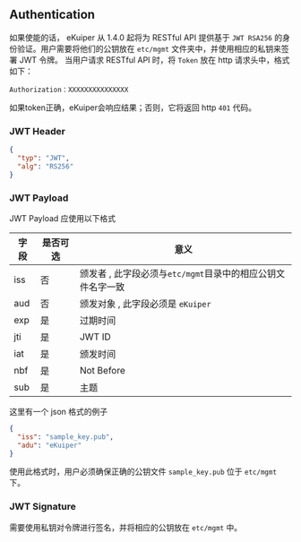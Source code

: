 ## Authentication

如果使能的话， eKuiper 从 1.4.0 起将为 RESTful API 提供基于 ``JWT RSA256`` 的身份验证。用户需要将他们的公钥放在 ``etc/mgmt`` 文件夹中，并使用相应的私钥来签署 JWT 令牌。
当用户请求 RESTful API 时，将 ``Token`` 放在 http 请求头中，格式如下：
```
Authorization：XXXXXXXXXXXXXXX
```
如果token正确，eKuiper会响应结果；否则，它将返回 http ``401`` 代码。


### JWT Header

```json
{
  "typ": "JWT",
  "alg": "RS256"
}
```


### JWT Payload
JWT Payload 应使用以下格式

|  字段   | 是否可选 |  意义  |
|  ----  | ----  | ----  |
| iss  | 否| 颁发者 ,  此字段必须与``etc/mgmt``目录中的相应公钥文件名字一致|
| aud  | 否 |颁发对象 , 此字段必须是 ``eKuiper`` |
| exp  | 是 |过期时间 |
| jti  | 是 |JWT ID |
| iat  | 是 |颁发时间 |
| nbf  | 是 |Not Before |
| sub  | 是 |主题 |

这里有一个 json 格式的例子
```json
{
  "iss": "sample_key.pub",
  "adu": "eKuiper"
}
```
使用此格式时，用户必须确保正确的公钥文件 ``sample_key.pub`` 位于 ``etc/mgmt`` 下。

### JWT Signature

需要使用私钥对令牌进行签名，并将相应的公钥放在 ``etc/mgmt`` 中。
